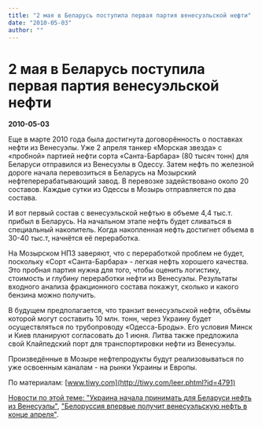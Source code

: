 ```yaml
---
title: "2 мая в Беларусь поступила первая партия венесуэльской нефти"
date: "2010-05-03"
author: ""
---
```


# 2 мая в Беларусь поступила первая партия венесуэльской нефти

**2010-05-03** 

Еще в марте 2010 года была достигнута договорённость о поставках нефти из Венесуэлы. Уже 2 апреля танкер «Морская звезда» с «пробной» партией нефти сорта «Санта-Барбара» (80 тысяч тонн) для Беларуси отправился из Венесуэлы в Одессу. Затем нефть по железной дороге начала перевозиться в Беларусь на Мозырский нефтеперерабатывающий завод. В перевозке задействовано около 20 составов. Каждые сутки из Одессы в Мозырь отправляется по два состава.

И вот первый состав с венесуэльской нефтью в объеме 4,4 тыс.т. прибыл в Беларусь. На начальном этапе нефть будет сливаться в специальный накопитель. Когда накопленная нефть достигнет объема в 30-40 тыс.т, начнётся её переработка.

На Мозырском НПЗ заверяют, что с переработкой проблем не будет, поскольку «Сорт «Санта-Барбара» - легкая нефть хорошего качества. Это пробная партия нужна для того, чтобы оценить логистику, стоимость и глубину переработки нефти из Венесуэлы. Результаты входного анализа фракционного состава покажут, сколько и какого бензина можно получить.

В будущем предполагается, что транзит венесуэльской нефти, объёмы которой могут составить 10 млн. тонн, через Украину будет осуществляться по трубопроводу «Одесса-Броды». Его условия Минск и Киев планируют согласовать до 1 июня. Литва также предложила свой Клайпедский порт для транспортировки нефти из Венесуэлы.

Произведённые в Мозыре нефтепродукты будут реализовываться по уже освоенным каналам - на рынки Украины и Европы.

По материалам: [www.tiwy.com](http://tiwy.com/leer.phtml?id=4791)

[Новости по этой теме: ](http://tiwy.com/leer.phtml?id=4791)["Украина начала принимать для Беларуси нефть из Венесуэлы"](/2196.html), ["Белоруссия впервые получит венесуэльскую нефть в конце апреля"](/2132.html).